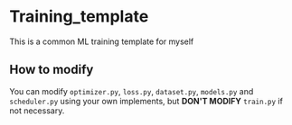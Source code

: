 # Training_template
This is a common ML training template for myself


## How to modify
You can modify `optimizer.py`, `loss.py`, `dataset.py`, `models.py` and `scheduler.py` using your own implements, but **DON'T MODIFY** `train.py` if not necessary.  

